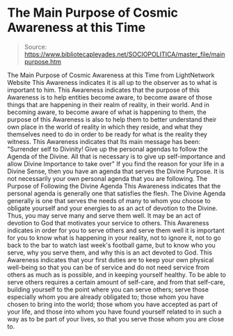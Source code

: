# The Main Purpose of Cosmic Awareness at this Time

> Source: https://www.bibliotecapleyades.net/SOCIOPOLITICA/master_file/mainpurpose.htm

The Main Purpose of Cosmic Awareness at this Time
from
LightNetwork Website
This Awareness indicates it is all up to the
observer as to what is important to him. This Awareness indicates that the
purpose of this Awareness is to help entities become aware, to become aware of
those things that are happening in their realm of reality, in their world.
And in becoming aware, to become aware of what is happening to them, the purpose
of this Awareness is also to help them to better understand their own place in
the world of reality in which they reside, and what they themselves need to do
in order to be ready for what is the reality they witness.
This Awareness indicates that Its main message has been:
"Surrender self to Divinity! Give up the personal agendas to follow the Agenda of the Divine. All that is necessary is to give up self-importance and allow Divine Importance to take over"
If you find the reason for your life in a Divine Sense, then you have an agenda that serves the Divine Purpose. It is not necessarily your own personal agenda that you are following.
The Purpose of Following the Divine Agenda
This Awareness indicates that the personal agenda is generally one that
satisfies the flesh. The Divine Agenda generally is one that serves the needs of
many to whom you choose to obligate yourself and your energies to as an act of
devotion to the Divine.
Thus, you may serve many and serve them well. It may be an act of devotion to
God that motivates your service to others. This Awareness indicates in order for
you to serve others and serve them well it is important for you to know what is
happening in your reality, not to ignore it, not to go back to the bar to watch
last week's football game, but to know who you serve, why you serve them, and
why this is an act devoted to God.
This Awareness indicates that your first duties are to keep your own physical
well-being so that you can be of service and do not need service from others as
much as is possible, and in keeping yourself healthy.
To be able to serve others requires a certain amount of self-care, and from that
self-care, building yourself to the point where you can serve others; serve
those especially whom you are already obligated to; those whom you have chosen
to bring into the world; those whom you have accepted as part of your life, and
those into whom you have found yourself related to in such a way as to be part
of your lives, so that you serve those whom you are close to.

